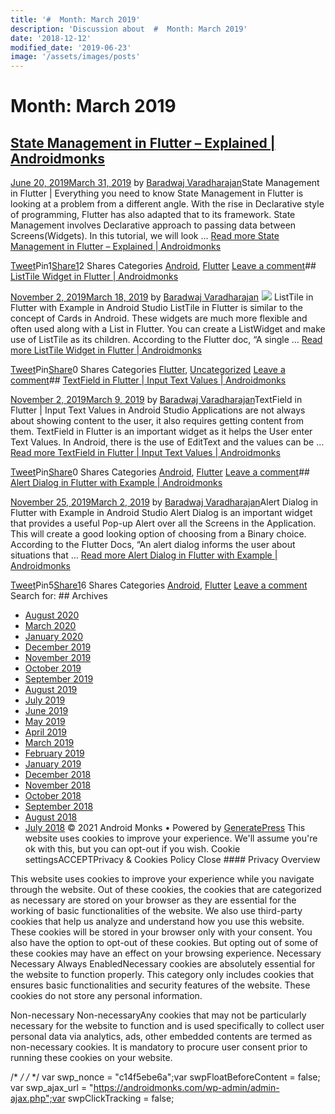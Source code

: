 ```yaml
---
title: '#  Month: March 2019'
description: 'Discussion about  #  Month: March 2019'
date: '2018-12-12'
modified_date: '2019-06-23'
image: '/assets/images/posts'
---
```

#  Month: March 2019

## [State Management in Flutter – Explained | Androidmonks](https://androidmonks.com/state-management-flutter/)

 [June 20, 2019March 31, 2019](https://androidmonks.com/state-management-flutter/ "12:30 pm") by [Baradwaj Varadharajan](https://androidmonks.com/author/admin/ "View all posts by Baradwaj Varadharajan")State Management in Flutter | Everything you need to know State Management in Flutter is looking at a problem from a different angle. With the rise in Declarative style of programming, Flutter has also adapted that to its framework. State Management involves Declarative approach to passing data between Screens(Widgets). In this tutorial, we will look … [Read more State Management in Flutter – Explained | Androidmonks](https://androidmonks.com/state-management-flutter/ "State Management in Flutter – Explained | Androidmonks")

[Tweet](https://twitter.com/intent/tweet?text=State+Management+in+Flutter+-+Explained++Androidmonks&url=https%3A%2F%2Fandroidmonks.com%2Fstate-management-flutter%2F)Pin1[Share1](https://www.facebook.com/share.php?u=https%3A%2F%2Fandroidmonks.com%2Fstate-management-flutter%2F)2 Shares Categories [Android](https://androidmonks.com/category/android/), [Flutter](https://androidmonks.com/category/flutter/) [Leave a comment](https://androidmonks.com/state-management-flutter/#respond)## [ListTile Widget in Flutter | Androidmonks](https://androidmonks.com/listtile-widget-flutter/)

 [November 2, 2019March 18, 2019](https://androidmonks.com/listtile-widget-flutter/ "9:30 am") by [Baradwaj Varadharajan](https://androidmonks.com/author/admin/ "View all posts by Baradwaj Varadharajan")  [![](data:image/gif;base64,R0lGODlhAQABAIAAAAAAAP///yH5BAEAAAAALAAAAAABAAEAAAIBRAA7)![](https://androidmonks.com/wp-content/uploads/2019/03/Screen-Shot-2019-03-18-at-4.18.17-PM.png)](https://androidmonks.com/listtile-widget-flutter/) ListTile in Flutter with Example in Android Studio ListTile in Flutter is similar to the concept of Cards in Android. These widgets are much more flexible and often used along with a List in Flutter. You can create a ListWidget and make use of ListTile as its children. According to the Flutter doc, “A single … [Read more ListTile Widget in Flutter | Androidmonks](https://androidmonks.com/listtile-widget-flutter/ "ListTile Widget in Flutter | Androidmonks")

[Tweet](https://twitter.com/intent/tweet?text=ListTile+Widget+in+Flutter++Androidmonks&url=https%3A%2F%2Fandroidmonks.com%2Flisttile-widget-flutter%2F)Pin[Share](https://www.facebook.com/share.php?u=https%3A%2F%2Fandroidmonks.com%2Flisttile-widget-flutter%2F)0 Shares Categories [Flutter](https://androidmonks.com/category/flutter/), [Uncategorized](https://androidmonks.com/category/uncategorized/) [Leave a comment](https://androidmonks.com/listtile-widget-flutter/#respond)## [TextField in Flutter | Input Text Values | Androidmonks](https://androidmonks.com/textfield-flutter/)

 [November 2, 2019March 9, 2019](https://androidmonks.com/textfield-flutter/ "1:40 am") by [Baradwaj Varadharajan](https://androidmonks.com/author/admin/ "View all posts by Baradwaj Varadharajan")TextField in Flutter | Input Text Values in Android Studio Applications are not always about showing content to the user, it also requires getting content from them. TextField in Flutter is an important widget as it helps the User enter Text Values. In Android, there is the use of EditText and the values can be … [Read more TextField in Flutter | Input Text Values | Androidmonks](https://androidmonks.com/textfield-flutter/ "TextField in Flutter | Input Text Values | Androidmonks")

[Tweet](https://twitter.com/intent/tweet?text=TextField+in+Flutter++Input+Text+Values++Androidmonks&url=https%3A%2F%2Fandroidmonks.com%2Ftextfield-flutter%2F)Pin[Share](https://www.facebook.com/share.php?u=https%3A%2F%2Fandroidmonks.com%2Ftextfield-flutter%2F)0 Shares Categories [Android](https://androidmonks.com/category/android/), [Flutter](https://androidmonks.com/category/flutter/) [Leave a comment](https://androidmonks.com/textfield-flutter/#respond)## [Alert Dialog in Flutter with Example | Androidmonks](https://androidmonks.com/alerts-dialog-flutter/)

 [November 25, 2019March 2, 2019](https://androidmonks.com/alerts-dialog-flutter/ "12:00 pm") by [Baradwaj Varadharajan](https://androidmonks.com/author/admin/ "View all posts by Baradwaj Varadharajan")Alert Dialog in Flutter with Example in Android Studio Alert Dialog is an important widget that provides a useful Pop-up Alert over all the Screens in the Application. This will create a good looking option of choosing from a Binary choice. According to the Flutter Docs, “An alert dialog informs the user about situations that … [Read more Alert Dialog in Flutter with Example | Androidmonks](https://androidmonks.com/alerts-dialog-flutter/ "Alert Dialog in Flutter with Example | Androidmonks")

[Tweet](https://twitter.com/intent/tweet?text=Alert+Dialog+in+Flutter+with+Example++Androidmonks&url=https%3A%2F%2Fandroidmonks.com%2Falerts-dialog-flutter%2F)Pin5[Share1](https://www.facebook.com/share.php?u=https%3A%2F%2Fandroidmonks.com%2Falerts-dialog-flutter%2F)6 Shares Categories [Android](https://androidmonks.com/category/android/), [Flutter](https://androidmonks.com/category/flutter/) [Leave a comment](https://androidmonks.com/alerts-dialog-flutter/#respond)  Search for:   ## Archives

* [August 2020](https://androidmonks.com/2020/08/)
* [March 2020](https://androidmonks.com/2020/03/)
* [January 2020](https://androidmonks.com/2020/01/)
* [December 2019](https://androidmonks.com/2019/12/)
* [November 2019](https://androidmonks.com/2019/11/)
* [October 2019](https://androidmonks.com/2019/10/)
* [September 2019](https://androidmonks.com/2019/09/)
* [August 2019](https://androidmonks.com/2019/08/)
* [July 2019](https://androidmonks.com/2019/07/)
* [June 2019](https://androidmonks.com/2019/06/)
* [May 2019](https://androidmonks.com/2019/05/)
* [April 2019](https://androidmonks.com/2019/04/)
* [March 2019](https://androidmonks.com/2019/03/)
* [February 2019](https://androidmonks.com/2019/02/)
* [January 2019](https://androidmonks.com/2019/01/)
* [December 2018](https://androidmonks.com/2018/12/)
* [November 2018](https://androidmonks.com/2018/11/)
* [October 2018](https://androidmonks.com/2018/10/)
* [September 2018](https://androidmonks.com/2018/09/)
* [August 2018](https://androidmonks.com/2018/08/)
* [July 2018](https://androidmonks.com/2018/07/)
 © 2021 Android Monks • Powered by [GeneratePress](https://generatepress.com) This website uses cookies to improve your experience. We'll assume you're ok with this, but you can opt-out if you wish. Cookie settingsACCEPTPrivacy & Cookies Policy   Close #### Privacy Overview

This website uses cookies to improve your experience while you navigate through the website. Out of these cookies, the cookies that are categorized as necessary are stored on your browser as they are essential for the working of basic functionalities of the website. We also use third-party cookies that help us analyze and understand how you use this website. These cookies will be stored in your browser only with your consent. You also have the option to opt-out of these cookies. But opting out of some of these cookies may have an effect on your browsing experience.  Necessary  Necessary Always EnabledNecessary cookies are absolutely essential for the website to function properly. This category only includes cookies that ensures basic functionalities and security features of the website. These cookies do not store any personal information.

 Non-necessary  Non-necessaryAny cookies that may not be particularly necessary for the website to function and is used specifically to collect user personal data via analytics, ads, other embedded contents are termed as non-necessary cookies. It is mandatory to procure user consent prior to running these cookies on your website.

  /* <![CDATA[ */
var tocplus = {"visibility\_show":"show","visibility\_hide":"hide","width":"Auto"};
/* ]]> */  /* <![CDATA[ */
var socialWarfare = {"addons":[],"post\_id":"1598","variables":{"emphasizeIcons":false,"powered\_by\_toggle":false,"affiliate\_link":"https:\/\/warfareplugins.com"},"floatBeforeContent":""};
/* ]]> */       var swp\_nonce = "c14f5ebe6a";var swpFloatBeforeContent = false; var swp\_ajax\_url = "https://androidmonks.com/wp-admin/admin-ajax.php";var swpClickTracking = false; 